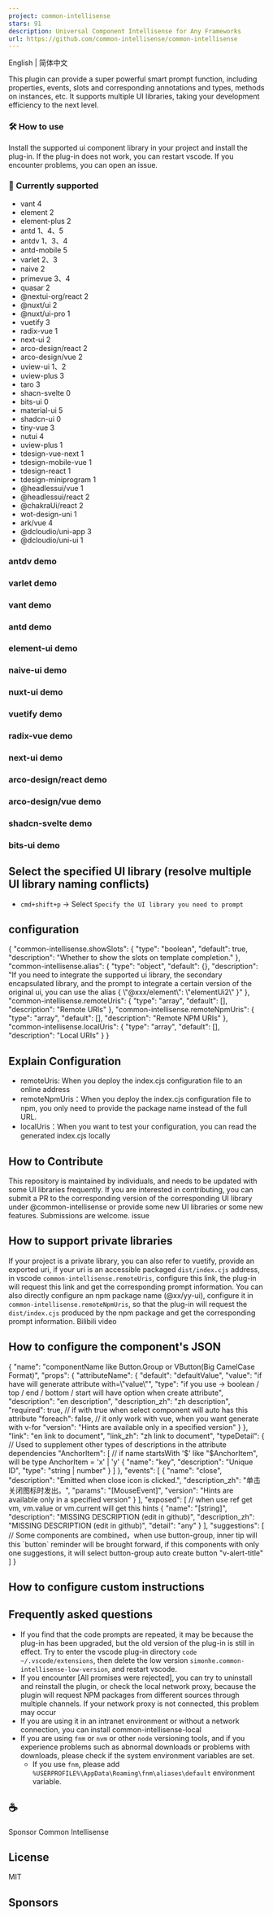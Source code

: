 ```yaml
---
project: common-intellisense
stars: 91
description: Universal Component Intellisense for Any Frameworks
url: https://github.com/common-intellisense/common-intellisense
---
```


English | 简体中文

This plugin can provide a super powerful smart prompt function, including properties, events, slots and corresponding annotations and types, methods on instances, etc. It supports multiple UI libraries, taking your development efficiency to the next level.

### 🛠️️ How to use

Install the supported ui component library in your project and install the plug-in. If the plug-in does not work, you can restart vscode. If you encounter problems, you can open an issue.

### 🍬 Currently supported

-   vant 4
-   element 2
-   element-plus 2
-   antd 1、4、5
-   antdv 1、3、4
-   antd-mobile 5
-   varlet 2、3
-   naive 2
-   primevue 3、4
-   quasar 2
-   @nextui-org/react 2
-   @nuxt/ui 2
-   @nuxt/ui-pro 1
-   vuetify 3
-   radix-vue 1
-   next-ui 2
-   arco-design/react 2
-   arco-design/vue 2
-   uview-ui 1、2
-   uview-plus 3
-   taro 3
-   shacn-svelte 0
-   bits-ui 0
-   material-ui 5
-   shadcn-ui 0
-   tiny-vue 3
-   nutui 4
-   uview-plus 1
-   tdesign-vue-next 1
-   tdesign-mobile-vue 1
-   tdesign-react 1
-   tdesign-miniprogram 1
-   @headlessui/vue 1
-   @headlessui/react 2
-   @chakraUi/react 2
-   wot-design-uni 1
-   ark/vue 4
-   @dcloudio/uni-app 3
-   @dcloudio/uni-ui 1

### antdv demo

### varlet demo

### vant demo

### antd demo

### element-ui demo

### naive-ui demo

### nuxt-ui demo

### vuetify demo

### radix-vue demo

### next-ui demo

### arco-design/react demo

### arco-design/vue demo

### shadcn-svelte demo

### bits-ui demo

Select the specified UI library (resolve multiple UI library naming conflicts)
------------------------------------------------------------------------------

-   `cmd+shift+p` -> Select `Specify the UI library you need to prompt`

configuration
-------------

{
  "common-intellisense.showSlots": {
    "type": "boolean",
    "default": true,
    "description": "Whether to show the slots on template completion."
  },
  "common-intellisense.alias": {
    "type": "object",
    "default": {},
    "description": "If you need to integrate the supported ui library, the secondary encapsulated library, and the prompt to integrate a certain version of the original ui, you can use the alias { \\"@xxx/element\\": \\"elementUi2\\" }"
  },
  "common-intellisense.remoteUris": {
    "type": "array",
    "default": \[\],
    "description": "Remote URIs"
  },
  "common-intellisense.remoteNpmUris": {
    "type": "array",
    "default": \[\],
    "description": "Remote NPM URIs"
  },
  "common-intellisense.localUris": {
    "type": "array",
    "default": \[\],
    "description": "Local URIs"
  }
}

Explain Configuration
---------------------

-   remoteUris: When you deploy the index.cjs configuration file to an online address
-   remoteNpmUris：When you deploy the index.cjs configuration file to npm, you only need to provide the package name instead of the full URL.
-   localUris：When you want to test your configuration, you can read the generated index.cjs locally

How to Contribute
-----------------

This repository is maintained by individuals, and needs to be updated with some UI libraries frequently. If you are interested in contributing, you can submit a PR to the corresponding version of the corresponding UI library under @common-intellisense or provide some new UI libraries or some new features. Submissions are welcome. issue

How to support private libraries
--------------------------------

If your project is a private library, you can also refer to vuetify, provide an exported uri, if your uri is an accessible packaged `dist/index.cjs` address, in vscode `common-intellisense.remoteUris`, configure this link, the plug-in will request this link and get the corresponding prompt information. You can also directly configure an npm package name (@xx/yy-ui), configure it in `common-intellisense.remoteNpmUris`, so that the plug-in will request the `dist/index.cjs` produced by the npm package and get the corresponding prompt information. Bilibili video

How to configure the component's JSON
-------------------------------------

{
  "name": "componentName like Button.Group or VButton(Big CamelCase Format)",
  "props": {
    "attributeName": {
      "default": "defaultValue",
      "value": "if have will generate attribute with=\\"value\\"",
      "type": "if you use -> boolean / top / end / bottom / start will have option when create attribute",
      "description": "en description",
      "description\_zh": "zh description",
      "required": true, // if with true when select component will auto has this attribute
      "foreach": false, // it only work with vue, when you want generate with v-for
      "version": "Hints are available only in a specified version"
    }
  },
  "link": "en link to document",
  "link\_zh": "zh link to document",
  "typeDetail": { // Used to supplement other types of descriptions in the attribute dependencies
    "AnchorItem": \[ // if name startsWith '$' like "$AnchorItem", will be type AnchorItem = 'x' | 'y'
      {
        "name": "key",
        "description": "Unique ID",
        "type": "string | number"
      }
    \]
  },
  "events": \[
    {
      "name": "close",
      "description": "Emitted when close icon is clicked.",
      "description\_zh": "单击关闭图标时发出。",
      "params": "\[MouseEvent\]",
      "version": "Hints are available only in a specified version"
    }
  \],
  "exposed": \[ // when use ref get vm, vm.value or vm.current will get this hints
    {
      "name": "\[string\]",
      "description": "MISSING DESCRIPTION (edit in github)",
      "description\_zh": "MISSING DESCRIPTION (edit in github)",
      "detail": "any"
    }
  \],
  "suggestions": \[ // Some components are combined，when use button-group, inner tip will this \`button\` reminder will be brought forward, if this components with only one suggestions, it will select button-group auto create button
    "v-alert-title"
  \]
}

How to configure custom instructions
------------------------------------

Frequently asked questions
--------------------------

-   If you find that the code prompts are repeated, it may be because the plug-in has been upgraded, but the old version of the plug-in is still in effect. Try to enter the vscode plug-in directory `code ~/.vscode/extensions`, then delete the low version `simonhe.common-intellisense-low-version`, and restart vscode.
-   If you encounter \[All promises were rejected\], you can try to uninstall and reinstall the plugin, or check the local network proxy, because the plugin will request NPM packages from different sources through multiple channels. If your network proxy is not connected, this problem may occur
-   If you are using it in an intranet environment or without a network connection, you can install common-intellisense-local
-   If you are using `fnm` or `nvm` or other `node` versioning tools, and if you experience problems such as abnormal downloads or problems with downloads, please check if the system environment variables are set.
    -   If you use `fnm`, please add `%USERPROFILE%\AppData\Roaming\fnm\aliases\default` environment variable.

☕
-

Sponsor Common Intellisense

License
-------

MIT

Sponsors
--------
